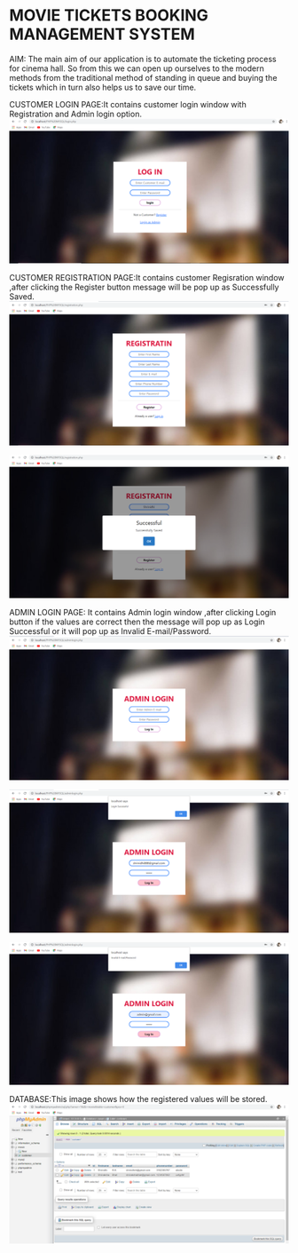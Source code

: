# MOVIE TICKETS BOOKING MANAGEMENT SYSTEM
AIM:
The main aim of our application is to automate the ticketing process for cinema hall.
So from this we can open up ourselves to the modern methods from the traditional method
of standing in queue and buying the tickets which in turn also helps us to save our time.

CUSTOMER LOGIN PAGE:It contains customer login window with Registration and Admin login option.
![](login.png)

CUSTOMER REGISTRATION PAGE:It contains customer Regisration window ,after clicking the Register button message will be pop up as Successfully Saved.
![](Registration.png)

![](Registration1.png)

ADMIN LOGIN PAGE: It contains Admin login window ,after clicking Login button if the values are correct then the message will pop up as Login Successful or it will pop up as Invalid E-mail/Password.
![](Adminlogin.png)

![](Adminlogin1.png)

![](Adminlogin2.png)

DATABASE:This image shows how the registered values will be stored.
![](Database.png)
